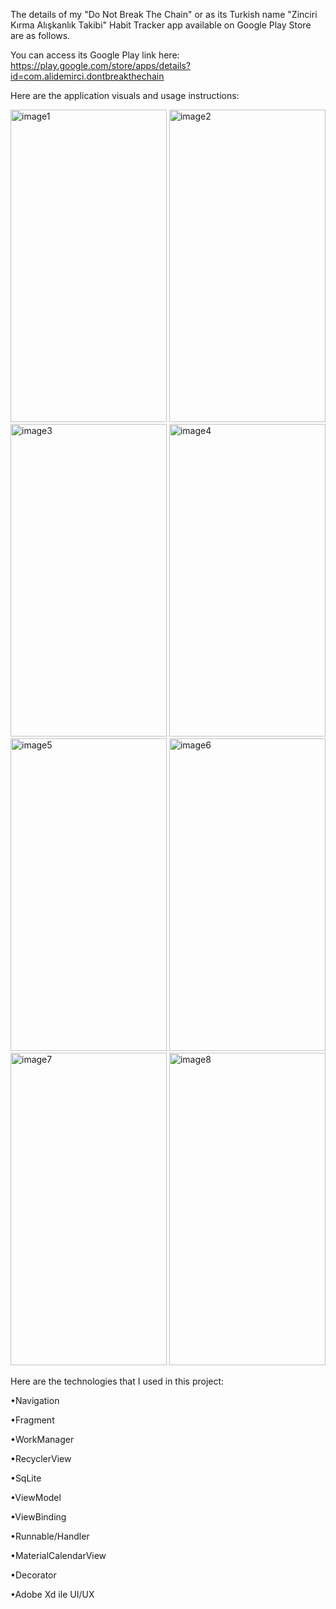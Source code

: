 The details of my "Do Not Break The Chain" or as its Turkish name "Zinciri Kırma Alışkanlık Takibi" Habit Tracker app available on Google Play Store are as follows. 

You can access its Google Play link here: https://play.google.com/store/apps/details?id=com.alidemirci.dontbreakthechain

Here are the application visuals and usage instructions:

<img src="https://github.com/AliDmrcIo/ZinciriKirma/assets/110434358/6debe697-6873-4b51-811c-6bfe3a98a528" alt="image1" width="250" height="500">
<img src="https://github.com/AliDmrcIo/ZinciriKirma/assets/110434358/cc9a4ac9-c48e-46c0-a64b-fe5cfa17a9f4" alt="image2" width="250" height="500">
<img src="https://github.com/AliDmrcIo/ZinciriKirma/assets/110434358/c512a3de-5cdf-4141-b367-fa1055c6ba93" alt="image3" width="250" height="500">
<img src="https://github.com/AliDmrcIo/ZinciriKirma/assets/110434358/a292f31f-54b5-4e16-84cb-3ac8a2c4dd9b" alt="image4" width="250" height="500">
<img src="https://github.com/AliDmrcIo/ZinciriKirma/assets/110434358/bb050d3c-47a7-4556-84b3-a3bc5c8c3b6e" alt="image5" width="250" height="500">
<img src="https://github.com/AliDmrcIo/ZinciriKirma/assets/110434358/8f10b208-be4d-4bdb-bebd-bf7499c26d9b" alt="image6" width="250" height="500">
<img src="https://github.com/AliDmrcIo/ZinciriKirma/assets/110434358/da43d933-a0e5-4772-a4df-88c249e9bd69" alt="image7" width="250" height="500">
<img src="https://github.com/AliDmrcIo/ZinciriKirma/assets/110434358/0d820950-1984-4e7a-89fc-765fe3b8549f" alt="image8" width="250" height="500">

Here are the technologies that I used in this project:

•Navigation

•Fragment

•WorkManager

•RecyclerView

•SqLite

•ViewModel

•ViewBinding

•Runnable/Handler

•MaterialCalendarView

•Decorator

•Adobe Xd ile UI/UX
